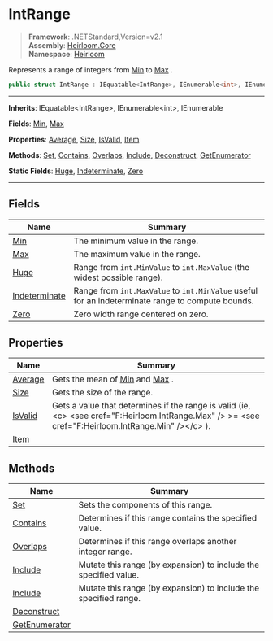 # IntRange

> **Framework**: .NETStandard,Version=v2.1  
> **Assembly**: [Heirloom.Core][0]  
> **Namespace**: [Heirloom][0]  

Represents a range of integers from [Min][1] to [Max][2] .

```cs
public struct IntRange : IEquatable<IntRange>, IEnumerable<int>, IEnumerable
```

--------------------------------------------------------------------------------

**Inherits**: IEquatable\<IntRange>, IEnumerable\<int>, IEnumerable

**Fields**: [Min][1], [Max][2]

**Properties**: [Average][3], [Size][4], [IsValid][5], [Item][6]

**Methods**: [Set][7], [Contains][8], [Overlaps][9], [Include][10], [Deconstruct][11], [GetEnumerator][12]

**Static Fields**: [Huge][13], [Indeterminate][14], [Zero][15]

--------------------------------------------------------------------------------

## Fields

| Name                | Summary                                                                                          |
|---------------------|--------------------------------------------------------------------------------------------------|
| [Min][1]            | The minimum value in the range.                                                                  |
| [Max][2]            | The maximum value in the range.                                                                  |
| [Huge][13]          | Range from `int.MinValue` to `int.MaxValue` (the widest possible range).                         |
| [Indeterminate][14] | Range from `int.MaxValue` to `int.MinValue` useful for an indeterminate range to compute bounds. |
| [Zero][15]          | Zero width range centered on zero.                                                               |

## Properties

| Name         | Summary                                                                                                                                                    |
|--------------|------------------------------------------------------------------------------------------------------------------------------------------------------------|
| [Average][3] | Gets the mean of [Min][1] and [Max][2] .                                                                                                                   |
| [Size][4]    | Gets the size of the range.                                                                                                                                |
| [IsValid][5] | Gets a value that determines if the range is valid (ie, \<c> \<see cref="F:Heirloom.IntRange.Max" /> &gt;= \<see cref="F:Heirloom.IntRange.Min" />\</c> ). |
| [Item][6]    |                                                                                                                                                            |

## Methods

| Name                | Summary                                                          |
|---------------------|------------------------------------------------------------------|
| [Set][7]            | Sets the components of this range.                               |
| [Contains][8]       | Determines if this range contains the specified value.           |
| [Overlaps][9]       | Determines if this range overlaps another integer range.         |
| [Include][10]       | Mutate this range (by expansion) to include the specified value. |
| [Include][10]       | Mutate this range (by expansion) to include the specified range. |
| [Deconstruct][11]   |                                                                  |
| [GetEnumerator][12] |                                                                  |

[0]: ../Heirloom.Core.md
[1]: Heirloom.IntRange.Min.md
[2]: Heirloom.IntRange.Max.md
[3]: Heirloom.IntRange.Average.md
[4]: Heirloom.IntRange.Size.md
[5]: Heirloom.IntRange.IsValid.md
[6]: Heirloom.IntRange.Item.md
[7]: Heirloom.IntRange.Set.md
[8]: Heirloom.IntRange.Contains.md
[9]: Heirloom.IntRange.Overlaps.md
[10]: Heirloom.IntRange.Include.md
[11]: Heirloom.IntRange.Deconstruct.md
[12]: Heirloom.IntRange.GetEnumerator.md
[13]: Heirloom.IntRange.Huge.md
[14]: Heirloom.IntRange.Indeterminate.md
[15]: Heirloom.IntRange.Zero.md
